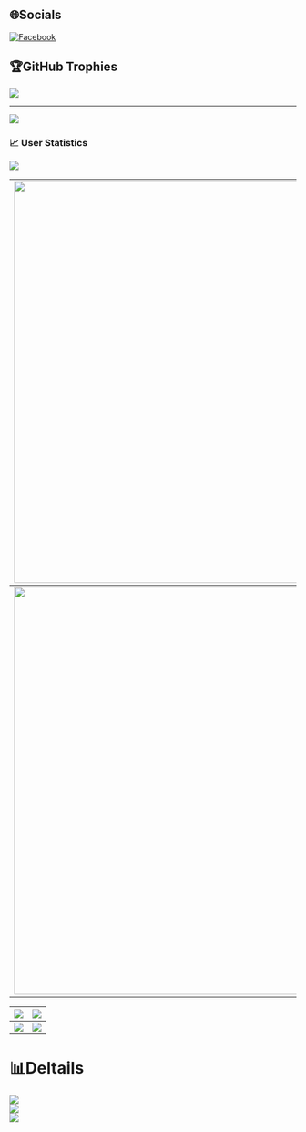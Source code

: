 
## 🌐Socials
[![Facebook](https://img.shields.io/badge/Facebook-%231877F2.svg?logo=Facebook&logoColor=white)](https://www.facebook.com/quyvjppr0) 


  ## 🏆GitHub Trophies
![](https://github-profile-trophy.vercel.app/?username=Wybu&theme=radical&no-frame=false&no-bg=false&margin-w=4)

---

<a href="https://visitcount.itsvg.in">
  <img src="https://visitcount.itsvg.in/api?id=wybu25&label=Profile%20Views&pretty=false" />
</a>

### 📈 User Statistics
<img src="https://user-images.githubusercontent.com/73097560/115834477-dbab4500-a447-11eb-908a-139a6edaec5c.gif">

<table>
  <tbody>
    <tr>
      <td>
        <a href="https://github-readme-streak-stats.herokuapp.com/?user=giangnamG">
          <img width="705" src="https://github-readme-streak-stats.herokuapp.com/?user=Wybu&bg_color=30,e96443,904e95&title_color=fff&text_color=fff&theme=radical&hide_border=true">
        </a>
      </td>
    </tr>
  </tbody>
  <tbody>
    <tr>
      <td>
        <a href="https://github-profile-summary-cards.vercel.app/api/cards/profile-details?username=Wybu">
          <img width="715" src="https://github-profile-summary-cards.vercel.app/api/cards/profile-details?username=Wuby&theme=dracula"/>
        </a>
      </td>
    </tr>
  </tbody>
</table>

<table>
  <tbody>
    <tr>
      <th>
        <a href="https://github-profile-summary-cards.vercel.app/api/cards/repos-per-language?username=giangnamG">
          <img src="https://github-profile-summary-cards.vercel.app/api/cards/repos-per-language?username=giangnamG&theme=dracula"/>
        </a>
      </th>
      <th>
        <a href="https://github-profile-summary-cards.vercel.app/api/cards/most-commit-language?username=giangnamG&">
          <img src="https://github-profile-summary-cards.vercel.app/api/cards/most-commit-language?username=giangnamG&theme=dracula"/>
        </a>
      </th>
    </tr>
  </tbody>
  <tbody>
    <tr>
      <td>
        <a href="https://github-profile-summary-cards.vercel.app/api/cards/stats?username=giangnamG">
          <img src="https://github-profile-summary-cards.vercel.app/api/cards/stats?username=giangnamG&theme=dracula"/>
        </a>
      </td>
      <td>
        <a href="https://github-profile-summary-cards.vercel.app/api/cards/productive-time?username=Wybu">
          <img src="https://github-profile-summary-cards.vercel.app/api/cards/productive-time?username=Wybu&theme=dracula"/>
        </a>
      </td>
    </tr>
  </tbody>
</table>


# 📊Deltails

  ![](https://github-readme-stats.vercel.app/api?username=Wybu&theme=radical&hide_border=false&include_all_commits=false&count_private=false)<br/>
  ![](https://github-readme-streak-stats.herokuapp.com/?user=Wybu&theme=radical&hide_border=false)<br/>
  ![](https://github-readme-stats.vercel.app/api/top-langs/?username=Wybu&theme=radical&hide_border=false&include_all_commits=false&count_private=false&layout=compact)
  
  

  
